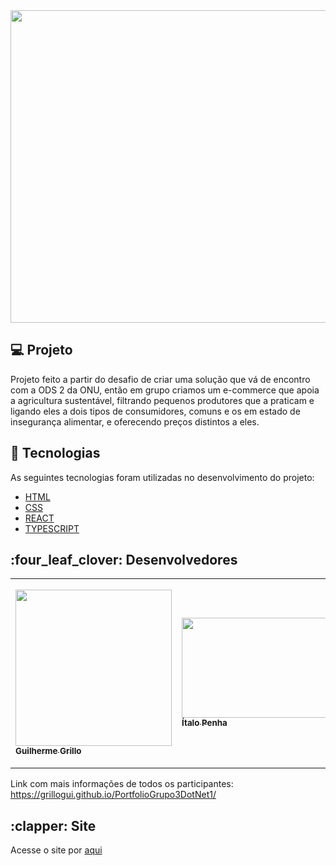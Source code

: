 <td align=”center”>
<img src="https://i.imgur.com/PAg5G5V.png" height=500px width="1000px">
 </td>

<br> 

## :computer: Projeto
Projeto feito a partir do desafio de criar uma solução que vá de encontro com a ODS 2 da ONU, então em grupo criamos um e-commerce que apoia a agricultura sustentável, filtrando pequenos produtores que a praticam e ligando eles a dois tipos de consumidores, comuns e os em estado de insegurança alimentar, e oferecendo preços distintos a eles.

## :rocket: Tecnologias

As seguintes tecnologias foram utilizadas no desenvolvimento do projeto:

- [HTML](https://devdocs.io/html/)
- [CSS](https://devdocs.io/css/) 
- [REACT](https://devdocs.io/react/)
- [TYPESCRIPT](https://devdocs.io/typescript/)


<section class="devs">
  <h2>:four_leaf_clover: Desenvolvedores </h2>

<table>
    <tr>
        <td align=”center”>
            <a href="https://github.com/grillogui">
                <img src="https://i.imgur.com/V7YNBNh.jpg"  width="250px">
                    <sub>
                        <b> Guilherme Grillo </b>
                    </sub>
            </a>
        </td>

<td align=”center”>
            <a href="https://github.com/italopenha">
                <img src="https://i.imgur.com/Hbw1HMX.jpg" height="160px" width="370px">
                    <sub>
                        <b> Ítalo Penha </b>
                    </sub>
            </a>
        </td>
<td align=”center”>
            <a href="https://github.com/joce-line">
                <img src="https://i.imgur.com/ewBbwhZ.jpg" width="260px">
                    <sub>
                        <b> Joceline Gutierrez </b>
                    </sub>
            </a>
        </td>

<td align=”center”>
            <a href="https://github.com/karolcoliveira">
                <img src="https://i.imgur.com/opRMnxp.jpg" width="280px">
                    <sub>
                        <b> Karolyne Oliveira  </b>
                    </sub>
            </a>
        </td>
<td align=”center”>
            <a href="https://github.com/Leonardo-SARTO-Conselheiro">
                <img src="https://i.imgur.com/732HgVt.jpg" width="280px">
                    <sub>
                        <b> Leonardo Sarto  </b>
                    </sub>
            </a>
        </td>
<td align=”center”>
            <a href="https://github.com/MatheusBrazolin">
                <img src="https://i.imgur.com/0fG7crN.jpg" height="160px" width="280px">
                    <sub>
                        <b> Matheus Brazolin  </b>
                    </sub>
            </a>
        </td>

    
</table>
</section>



Link com mais informações de todos os participantes: <https://grillogui.github.io/PortfolioGrupo3DotNet1/>

<section class="Site">
<h2> :clapper: Site </h2>
<p> Acesse o site por <a href="https://easyfood-one.vercel.app/"> aqui </a> </p>

<br>
